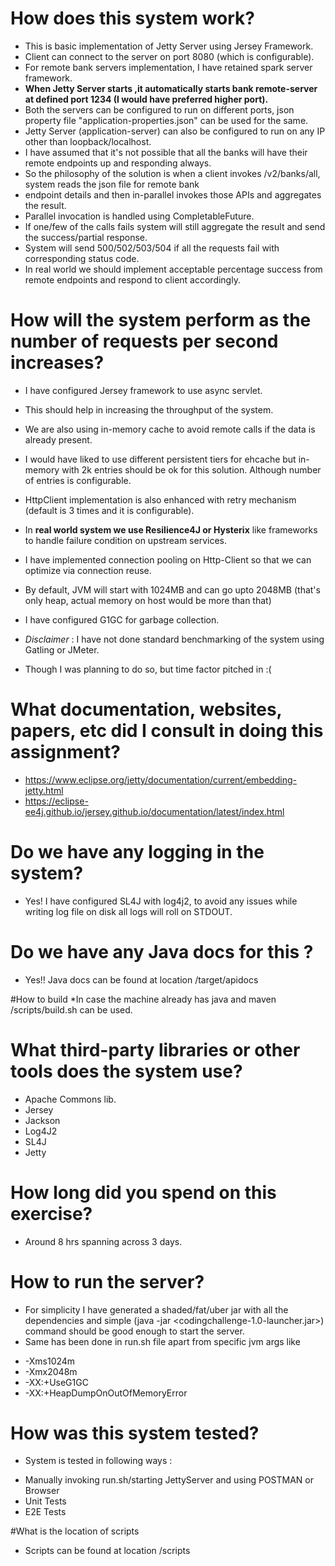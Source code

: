 # How does this system work?
* This is basic implementation of Jetty Server using Jersey Framework.
* Client can connect to the server on port 8080 (which is configurable).
* For remote bank servers implementation, I have retained spark server framework.
* **When Jetty Server starts ,it automatically starts bank remote-server at defined port 1234 (I would have preferred higher port).**
* Both the servers can be configured to run on different ports, json property file "application-properties.json" can be used for the same.
* Jetty Server (application-server) can also be configured to run on any IP other than loopback/localhost.
* I have assumed that it's not possible that all the banks will have their remote endpoints up and responding always.
* So the philosophy of the solution is when a client invokes /v2/banks/all, system reads the json file for remote bank
* endpoint details and then in-parallel invokes those APIs and aggregates the result.
* Parallel invocation is handled using CompletableFuture.
* If one/few of the calls fails system will still aggregate the result and send the success/partial response.
* System will send 500/502/503/504 if all the requests fail with corresponding status code.
* In real world we should implement acceptable percentage success from remote endpoints and respond to client accordingly.

# How will the system perform as the number of requests per second increases?
* I have configured Jersey framework to use async servlet.
* This should help in increasing the throughput of the system.
* We are also using in-memory cache to avoid remote calls if  the data is already present.
* I would have liked to use different persistent tiers for ehcache but in-memory with 2k entries should be ok for this
  solution. Although number of entries is configurable. 
* HttpClient implementation is also enhanced with retry mechanism (default is 3 times and it is configurable).
* In **real world system we use Resilience4J or Hysterix** like frameworks to handle failure condition on upstream services. 
* I have implemented connection pooling on Http-Client so that we can optimize via connection reuse.
* By default, JVM will start with 1024MB and can go upto 2048MB (that's only heap, actual memory on host would be more than that)
* I have configured G1GC for garbage collection.

* _Disclaimer_ : I have not done standard benchmarking of the system using Gatling or JMeter. 
* Though I was planning  to do so, but time factor pitched in :(

# What documentation, websites, papers, etc did I consult in doing this assignment?
* https://www.eclipse.org/jetty/documentation/current/embedding-jetty.html
* https://eclipse-ee4j.github.io/jersey.github.io/documentation/latest/index.html

# Do we have any logging in the system?
* Yes! I have configured SL4J with log4j2, to avoid any issues while writing log file on disk all logs will roll on STDOUT.

# Do we have any Java docs for this ?
* Yes!! Java docs can be found at location <root-folder>/target/apidocs

#How to build
*In case the machine already has java and maven <root-folder>/scripts/build.sh can be used.

# What third-party libraries or other tools does the system use?
* Apache Commons lib.
* Jersey
* Jackson
* Log4J2
* SL4J
* Jetty

# How long did you spend on this exercise?
* Around 8 hrs spanning across 3 days.

# How to run the server?
* For simplicity I have generated a shaded/fat/uber jar with all the dependencies and simple (java -jar <codingchallenge-1.0-launcher.jar>) command should be good enough to start the server.
* Same has been done in run.sh file apart from specific jvm args like
- -Xms1024m
- -Xmx2048m 
- -XX:+UseG1GC  
- -XX:+HeapDumpOnOutOfMemoryError

# How was this system tested?
* System is tested in following ways :
- Manually invoking run.sh/starting JettyServer and using POSTMAN or Browser
- Unit Tests
- E2E Tests 

#What is the location of scripts 
* Scripts can be found at location <root-folder>/scripts



